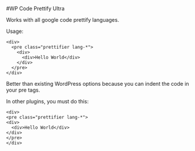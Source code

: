 #WP Code Prettify Ultra

Works with all google code prettify languages.

Usage:

```
<div>
  <pre class="prettifier lang-*">
    <div>
      <div>Hello World</div>
    </div>
  </pre>
</div>
```

Better than existing WordPress options because you can indent the code in your pre tags.

In other plugins, you must do this:

```
<div>
<pre class="prettifier lang-*">
<div>
  <div>Hello World</div>
</div>
</pre>
</div>
```
